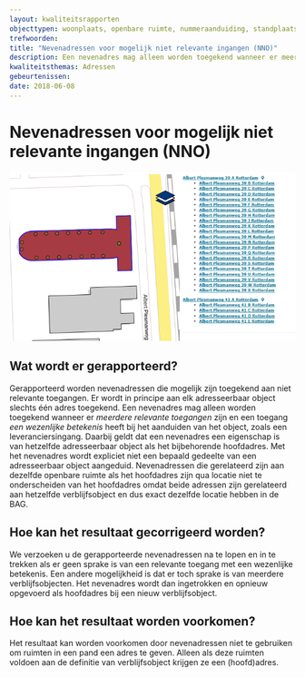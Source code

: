 ```yaml
---
layout: kwaliteitsrapporten
objecttypen: woonplaats, openbare ruimte, nummeraanduiding, standplaats, ligplaats, verblijfsobject
trefwoorden:
title: "Nevenadressen voor mogelijk niet relevante ingangen (NNO)"
description: Een nevenadres mag alleen worden toegekend wanneer er meerdere relevante toegangen zijn en een toegang een wezenlijke betekenis heeft bij het aanduiden van het object. Deze rapportage toont nevenadressen die mogelijk zijn toegekend aan niet relevante toegangen.
kwaliteitsthemas: Adressen
gebeurtenissen:
date: 2018-06-08
---
```


# Nevenadressen voor mogelijk niet relevante ingangen (NNO)

![](afbeeldingen/nevenadressen-voor-mogelijk-niet-relevante-ingangen.png)

## Wat wordt er gerapporteerd?

Gerapporteerd worden nevenadressen die mogelijk zijn toegekend aan niet relevante toegangen. Er wordt in principe aan elk adresseerbaar object slechts één adres toegekend. Een nevenadres mag alleen worden toegekend wanneer er _meerdere relevante toegangen_ zijn en een toegang _een wezenlijke betekenis_ heeft bij het aanduiden van het object, zoals een leveranciersingang. Daarbij geldt dat een nevenadres een eigenschap is van hetzelfde adresseerbaar object als het bijbehorende hoofdadres. Met het nevenadres wordt expliciet niet een bepaald gedeelte van een adresseerbaar object aangeduid.
Nevenadressen die gerelateerd zijn aan dezelfde openbare ruimte als het hoofdadres zijn qua locatie niet te onderscheiden van het hoofdadres omdat beide adressen zijn gerelateerd aan hetzelfde verblijfsobject en dus exact dezelfde locatie hebben in de BAG.

## Hoe kan het resultaat gecorrigeerd worden?

We verzoeken u de gerapporteerde nevenadressen na te lopen en in te trekken als er geen sprake is van een relevante toegang met een wezenlijke betekenis.
Een andere mogelijkheid is dat er toch sprake is van meerdere verblijfsobjecten. Het nevenadres wordt dan ingetrokken en opnieuw opgevoerd als hoofdadres bij een nieuw verblijfsobject.

## Hoe kan het resultaat worden voorkomen?

Het resultaat kan worden voorkomen door nevenadressen niet te gebruiken om ruimten in een pand een adres te geven. Alleen als deze ruimten voldoen aan de definitie van verblijfsobject krijgen ze een (hoofd)adres.
